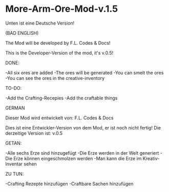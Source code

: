 More-Arm-Ore-Mod-v.1.5
======================

Unten ist eine Deutsche Version!

(BAD ENGLISH)

The Mod will be developed by F.L. Codes & Docs!

This is the Developer-Version of the mod, it's v.0.5!

DONE:

-All six ores are added
-The ores will be generated
-You can smelt the ores
-You can see the ores in the creative-inventory

TO-DO:

-Add the Crafting-Recepies
-Add the craftable things

GERMAN

Dieser Mod wird entwickelt von: F.L. Codes & Docs

Dies ist eine Entwickler-Version von dem Mod, er ist noch nicht fertig! Die derzeitige Version ist: v.0.5

GETAN:

-Alle sechs Erze sind hinzugefügt
-Die Erze werden in der Welt generiert
-Die Erze können eingeschmolzen werden
-Man kann die Erze im Kreativ-Inventar sehen

ZU TUN:

-Crafting Rezepte hinzufügen
-Craftbare Sachen hinzufügen

